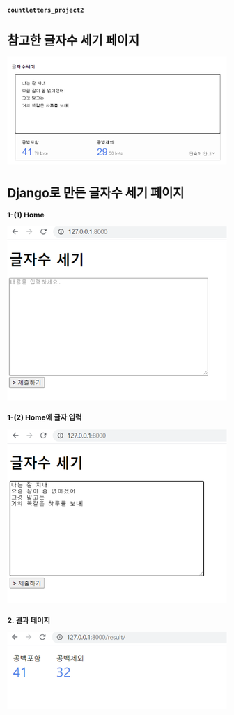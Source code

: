 ### `countletters_project2`

# 참고한 글자수 세기 페이지
![naver](../images/count_naver.png)

# Django로 만든 글자수 세기 페이지

### 1-(1) Home

![home](../images/count_home.png)

### 1-(2) Home에 글자 입력

![content](../images/count_home_content.png)

### 2. 결과 페이지

![result](../images/count_result.png)